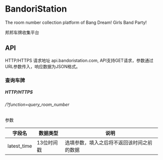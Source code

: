 # BandoriStation

The room number collection platform of Bang Dream! Girls Band Party!

邦邦车牌收集平台

## API

HTTP/HTTPS 请求地址 api.bandoristation.com, API支持GET请求，参数通过URL参数传入，响应数据为JSON格式。

### 查询车牌

##### HTTP/HTTPS

###### /?function=query_room_number

参数

| 字段名 | 数据类型 | 说明 |
| ---- | --- | ------- |
| latest_time | 13位时间戳 | 选填参数，填入之后将不返回该时间之前的数据 |
